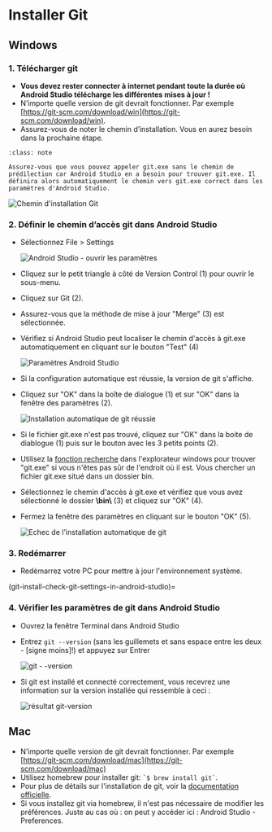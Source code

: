 # Installer Git

## Windows

### 1. Télécharger git

- **Vous devez rester connecter à internet pendant toute la durée où Android Studio télécharge les différentes mises à jour !**
- N’importe quelle version de git devrait fonctionner. Par exemple [https://git-scm.com/download/win](https://git-scm.com/download/win).
- Assurez-vous de noter le chemin d’installation. Vous en aurez besoin dans la prochaine étape.

```{admonition} make git.exe available via Windows PATH
:class: note

Assurez-vous que vous pouvez appeler git.exe sans le chemin de prédilection car Android Studio en a besoin pour trouver git.exe. Il définira alors automatiquement le chemin vers git.exe correct dans les paramètres d'Android Studio.

```

![Chemin d'installation Git](../images/Update_GitPath.png)

### 2. Définir le chemin d’accès git dans Android Studio

- Sélectionnez File > Settings

  ![Android Studio - ouvrir les paramètres](../images/Update_GitSettings1.png)

- Cliquez sur le petit triangle à côté de Version Control (1) pour ouvrir le sous-menu.

- Cliquez sur Git (2).

- Assurez-vous que la méthode de mise à jour "Merge" (3) est sélectionnée.

- Vérifiez si Android Studio peut localiser le chemin d'accès à git.exe automatiquement en cliquant sur le bouton "Test" (4)

  ![Paramètres Android Studio](../images/AndroidStudio361_09.png)

- Si la configuration automatique est réussie, la version de git s'affiche.

- Cliquez sur "OK" dans la boîte de dialogue (1) et sur "OK" dans la fenêtre des paramètres (2).

  ![Installation automatique de git réussie](../images/AndroidStudio361_10.png)

- Si le fichier git.exe n'est pas trouvé, cliquez sur "OK" dans la boite de diablogue (1) puis sur le bouton avec les 3 petits points (2).

- Utilisez la [fonction recherche](https://www.tenforums.com/tutorials/94452-search-file-explorer-windows-10-a.html) dans l'explorateur windows pour trouver "git.exe" si vous n'êtes pas sûr de l'endroit où il est. Vous chercher un fichier git.exe situé dans un dossier bin.

- Sélectionnez le chemin d'accès à git.exe et vérifiez que vous avez sélectionné le dossier **\\bin\\** (3) et cliquez sur "OK" (4).

- Fermez la fenêtre des paramètres en cliquant sur le bouton "OK" (5).

  ![Echec de l'installation automatique de git](../images/AndroidStudio361_11.png)

### 3. Redémarrer

- Redémarrez votre PC pour mettre à jour l'environnement système.

(git-install-check-git-settings-in-android-studio)=
### 4. Vérifier les paramètres de git dans Android Studio

- Ouvrez la fenêtre Terminal dans Android Studio

- Entrez `git --version` (sans les guillemets et sans espace entre les deux - \[signe moins\]!) et appuyez sur Entrer

  ![git - -version](../images/AndroidStudio_gitversion1.png)

- Si git est installé et connecté correctement, vous recevrez une information sur la version installée qui ressemble à ceci :

  ![résultat git-version](../images/AndroidStudio_gitversion2.png)

## Mac

- N’importe quelle version de git devrait fonctionner. Par exemple [https://git-scm.com/download/mac](https://git-scm.com/download/mac)
- Utilisez homebrew pour installer git: `` `$ brew install git` ``.
- Pour plus de détails sur l'installation de git, voir la [documentation officielle](https://git-scm.com/book/en/v2/Getting-Started-Installing-Git).
- Si vous installez git via homebrew, il n'est pas nécessaire de modifier les préférences. Juste au cas où : on peut y accéder ici : Android Studio - Preferences.
